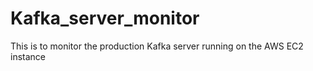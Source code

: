 # Kafka_server_monitor
This is to monitor the production Kafka server running on the AWS EC2 instance
